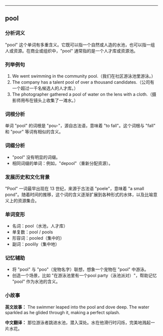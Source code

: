
---------------
## pool
### 分析词义

"pool" 这个单词有多重含义。它既可以指一个自然或人造的水池，也可以指一组人或资源。在商业或组织中，"pool" 通常指的是一个人才库或资源池。

### 列举例句

1. We went swimming in the community pool.（我们在社区游泳池里游泳。）
2. The company has a talent pool of over a thousand candidates.（公司有一个超过一千名候选人的人才库。）
3. The photographer gathered a pool of water on the lens with a cloth.（摄影师用布在镜头上收集了一滩水。）

### 词根分析

单词 "pool" 的词根是 "pou-"，源自古法语，意味着 "to fall"。这个词根与 "fall" 和 "pour" 等词有相似的含义。

### 词缀分析

- "pool" 没有明显的词缀。
- 相同词缀的单词：例如，"depool"（重新分配资源）。

### 发展历史和文化背景

"Pool" 一词最早出现在 13 世纪，来源于古法语 "poele"，意味着 "a small pond"。随着时间的推移，这个词的含义逐渐扩展到各种形式的水体，以及比喻意义上的资源集合。

### 单词变形

- 名词：pool（水池，人才库）
- 单复数：pool / pools
- 形容词：pooled（集中的）
- 副词：poolily（集中地）

### 记忆辅助

- 将 "pool" 与 "poo"（宠物名字）联想，想象一个宠物在 "pool" 中游泳。
- 创造一个场景，比如 "在游泳池里有一个pool party（泳池派对）"，帮助记忆 "pool" 作为水池的含义。

### 小故事

**英文故事：**
The swimmer leaped into the pool and dove deep. The water sparkled as he glided through it, making a perfect splash.

**中文翻译：**
那位游泳者跳进水池，潜入深处。水在他滑行时闪烁，完美地溅起一片水花。

